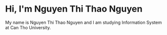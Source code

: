 # Hi, I'm Nguyen Thi Thao Nguyen

My name is Nguyen Thi Thao Nguyen and I am studying Information System at Can Tho University.

